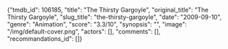 {"tmdb_id": 106185, "title": "The Thirsty Gargoyle", "original_title": "The Thirsty Gargoyle", "slug_title": "the-thirsty-gargoyle", "date": "2009-09-10", "genre": "Animation", "score": "3.3/10", "synopsis": "", "image": "/img/default-cover.png", "actors": [], "comments": [], "recommandations_id": []}